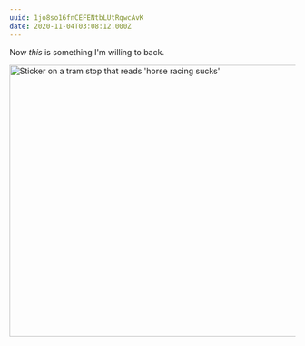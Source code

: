 ```yaml
---
uuid: 1jo8so16fnCEFENtbLUtRqwcAvK
date: 2020-11-04T03:08:12.000Z
---
```


Now _this_ is something I'm willing to back.

<img src="/assets/notes/horse-racing-sucks.jpg" srcset="/assets/notes/horse-racing-sucks.jpg 640w, /assets/notes/horse-racing-sucks@2x.jpg 1280w" alt="Sticker on a tram stop that reads 'horse racing sucks'" width="640" height="480" loading="lazy">